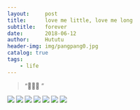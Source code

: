 ```yaml
---
layout:     post
title:      love me little, love me long
subtitle:   forever
date:       2018-06-12
author:     Hututu
header-img: img/pangpang0.jpg
catalog: true
tags:
    - life
---
```


> “🙉🙉🙉 ”



![](http://ww1.sinaimg.cn/large/8833244fgy1fswsixzrf7j22qf3nix6r.jpg)
![](http://ww1.sinaimg.cn/large/8833244fgy1fswsixlql0j22qf3nib2b.jpg)
![](http://ww1.sinaimg.cn/large/8833244fly1g3yi1i8idsj20u0140q86.jpg)
![](http://ww1.sinaimg.cn/large/8833244fly1g3yi1i9a9gj20u014276o.jpg)
![](http://ww1.sinaimg.cn/large/8833244fly1g3yi1jaz07j213x1hcnpd.jpg)
![](http://ww1.sinaimg.cn/large/8833244fgy1fswsiwdb6tj20u0142n0e.jpg)
![](http://ww1.sinaimg.cn/large/8833244fgy1fswsixt25fj21401hcb29.jpg)

